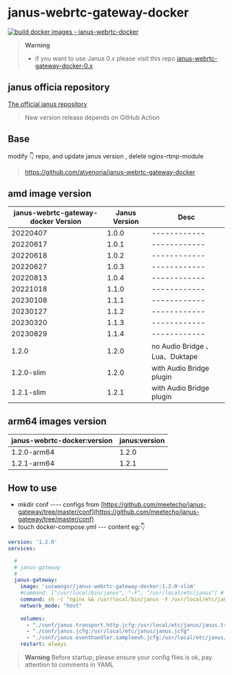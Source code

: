 
# janus-webrtc-gateway-docker
[![build docker images - janus-webrtc-docker](https://github.com/wangsrGit119/janus-webrtc-gateway-docker/actions/workflows/build-janus-gateway-docker-main.yml/badge.svg)](https://github.com/wangsrGit119/janus-webrtc-gateway-docker/actions/workflows/build-janus-gateway-docker-main.yml)

> **Warning**
>- if you want to use Janus 0.x please visit this repo [janus-webrtc-gateway-docker-0.x](https://github.com/atyenoria/janus-webrtc-gateway-docker)

## janus officia repository

[The official janus repository](https://github.com/meetecho/janus-gateway.git "janus:1.0")

>New version release depends on GitHub Action

## Base

modify :point_down: repo, and  update janus version , delete nginx-rtmp-module
> https://github.com/atyenoria/janus-webrtc-gateway-docker
> 

## amd image version

|  janus-webrtc-gateway-docker Version |  Janus Version |Desc|
| ------------ | ------------ |------------ |
|  20220407 |  1.0.0 |------------ |
|  20220617 | 1.0.1   |------------ |
|  20220618 | 1.0.2   |------------ |
|  20220627 | 1.0.3   |------------ |
|  20220813 | 1.0.4   |------------ |
|  20221018 | 1.1.0   |------------ |
|  20230108 | 1.1.1   |------------ |
|  20230127 | 1.1.2   |------------ |
|  20230320 | 1.1.3   |------------ |
|  20230829 | 1.1.4   |------------ |
|  1.2.0 | 1.2.0   | no Audio Bridge 、Lua、Duktape|
|  1.2.0-slim | 1.2.0   | with Audio Bridge plugin  |
|  1.2.1-slim | 1.2.1   | with Audio Bridge plugin  |

## arm64 images version

|  janus-webrtc-docker:version |  janus:version |
| ------------ | ------------ |
|  1.2.0-arm64 | 1.2.0   |
|  1.2.1-arm64 | 1.2.1  |


## How to use

 - mkdir conf ---- configs from [https://github.com/meetecho/janus-gateway/tree/master/conf](https://github.com/meetecho/janus-gateway/tree/master/conf)
 - touch docker-compose.yml --- content eg::point_down: 

```yaml
version: '1.2.0'
services:

  #
  # janus-gateway
  #
  janus-gateway:
    image: 'sucwangsr/janus-webrtc-gateway-docker:1.2.0-slim'
    #command: ["/usr/local/bin/janus", "-F", "/usr/local/etc/janus"] # only start janus 
    command: sh -c "nginx && /usr/local/bin/janus -F /usr/local/etc/janus  # if want to start nginx (port 8086)
    network_mode: "host"
    
    volumes:
      - "./conf/janus.transport.http.jcfg:/usr/local/etc/janus/janus.transport.http.jcfg"  # open adminapi config
      - "./conf/janus.jcfg:/usr/local/etc/janus/janus.jcfg"
      - "./conf/janus.eventhandler.sampleevh.jcfg:/usr/local/etc/janus/janus.eventhandler.sampleevh.jcfg"
    restart: always

```

>**Warning**
> Before startup, please ensure your config files is ok,  pay attention to comments in YAML
